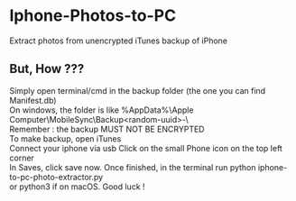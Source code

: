 # Iphone-Photos-to-PC
Extract photos from unencrypted iTunes backup of iPhone  
## But, How ???
Simply open terminal/cmd in the backup folder (the one you can find Manifest.db)  
On windows, the folder is like %AppData%\Apple Computer\MobileSync\Backup\<random-uuid>-<date>\  
Remember : the backup MUST NOT BE ENCRYPTED  
To make backup, open iTunes  
Connect your iphone via usb
Click on the small Phone icon on the top left corner  
In Saves, click save now.
Once finished, in the terminal run python iphone-to-pc-photo-extractor.py  
or python3 if on macOS.
Good luck !
